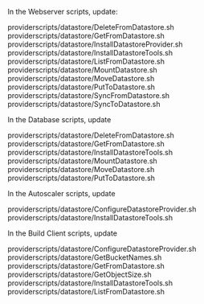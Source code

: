 In the Webserver scripts, update:

providerscripts/datastore/DeleteFromDatastore.sh  
providerscripts/datastore/GetFromDatastore.sh	  
providerscripts/datastore/InstallDatastoreProvider.sh  
providerscripts/datastore/InstallDatastoreTools.sh  
providerscripts/datastore/ListFromDatastore.sh  
providerscripts/datastore/MountDatastore.sh  
providerscripts/datastore/MoveDatastore.sh	  
providerscripts/datastore/PutToDatastore.sh	  
providerscripts/datastore/SyncFromDatastore.sh  
providerscripts/datastore/SyncToDatastore.sh  

In the Database scripts, update   

providerscripts/datastore/DeleteFromDatastore.sh  
providerscripts/datastore/GetFromDatastore.sh	  
providerscripts/datastore/InstallDatastoreTools.sh  
providerscripts/datastore/MountDatastore.sh	  
providerscripts/datastore/MoveDatastore.sh	  
providerscripts/datastore/PutToDatastore.sh  


In the Autoscaler scripts, update  

providerscripts/datastore/ConfigureDatastoreProvider.sh  
providerscripts/datastore/InstallDatastoreTools.sh   

In the Build Client scripts, update  

providerscripts/datastore/ConfigureDatastoreProvider.sh  
providerscripts/datastore/GetBucketNames.sh	  
providerscripts/datastore/GetFromDatastore.sh	  
providerscripts/datastore/GetObjectSize.sh	  
providerscripts/datastore/InstallDatastoreTools.sh  
providerscripts/datastore/ListFromDatastore.sh	  


